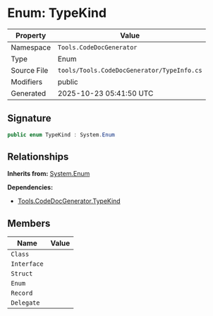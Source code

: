 # Enum: TypeKind

| Property | Value |
|----------|-------|
| Namespace | `Tools.CodeDocGenerator` |
| Type | Enum |
| Source File | `tools/Tools.CodeDocGenerator/TypeInfo.cs` |
| Modifiers | public |
| Generated | 2025-10-23 05:41:50 UTC |

## Signature

```csharp
public enum TypeKind : System.Enum
```

## Relationships

**Inherits from:** [System.Enum](System.Enum.md)

**Dependencies:**
- [Tools.CodeDocGenerator.TypeKind](Tools.CodeDocGenerator.TypeKind.md)

## Members

| Name | Value |
|------|-------|
| `Class` | |
| `Interface` | |
| `Struct` | |
| `Enum` | |
| `Record` | |
| `Delegate` | |

